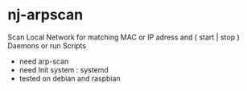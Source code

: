 # nj-arpscan
Scan Local Network for matching MAC or IP adress and ( start | stop ) Daemons or run Scripts
  - need arp-scan
  - need Init system : systemd
  - tested on debian and raspbian
